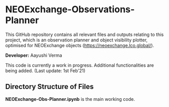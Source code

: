 # NEOExchange-Observations-Planner
This GitHub repository contains all relevant files and outputs relating to this project, which is an observation planner and object visibility plotter, optimised for NEOExchange objects (https://neoexchange.lco.global/).

**Developer:** Aayushi Verma

This code is currently a work in progress. Additional functionalities are being added. 
(Last update: 1st Feb'21)

## Directory Structure of Files

**NEOExchange-Obs-Planner.ipynb** is the main working code.
